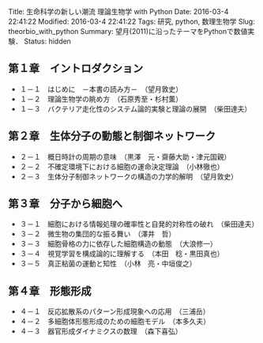 Title: 生命科学の新しい潮流 理論生物学 with Python
Date: 2016-03-4 22:41:22
Modified: 2016-03-4 22:41:22
Tags: 研究, python, 数理生物学
Slug: theorbio_with_python
Summary: 望月(2011)に沿ったテーマをPythonで数値実験．
Status: hidden

## 第１章　イントロダクション
* １－１　はじめに　－本書の読み方－　（望月敦史）
* １－２　理論生物学の眺め方　（石原秀至・杉村薫）
* １－３　バクテリア走化性のシステム論的実験と理論の展開　（柴田達夫）

## 第２章　生体分子の動態と制御ネットワーク
* ２－１　概日時計の周期の意味　（黒澤　元・齋藤大助・津元国親）
* ２－２　不確定環境下における細胞の運命決定理論　（小林徹也）
* ２－３　生体分子制御ネットワークの構造の力学的解明　（望月敦史）

## 第３章　分子から細胞へ
* ３－１　細胞における情報処理の確率性と自発的対称性の破れ　（柴田達夫）
* ３－２　微生物の集団的な振る舞い　（澤井　哲）
* ３－３　細胞骨格の力に依存した細胞構造の動態　（大浪修一）
* ３－４　視覚学習を構成論的に理解する　（本田　稔・黒田真也）
* ３－５　真正粘菌の運動と知性　（小林　亮・中垣俊之）

## 第４章　形態形成
* ４－１　反応拡散系のパターン形成現象への応用　（三浦岳）
* ４－２　多細胞体形態形成のための細胞モデル　（本多久夫）
* ４－３　器官形成ダイナミクスの数理　（森下喜弘）
